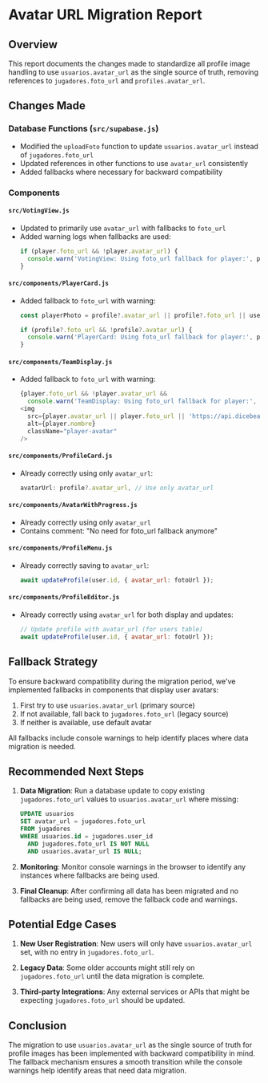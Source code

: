 # Avatar URL Migration Report

## Overview

This report documents the changes made to standardize all profile image handling to use `usuarios.avatar_url` as the single source of truth, removing references to `jugadores.foto_url` and `profiles.avatar_url`.

## Changes Made

### Database Functions (`src/supabase.js`)

- Modified the `uploadFoto` function to update `usuarios.avatar_url` instead of `jugadores.foto_url`
- Updated references in other functions to use `avatar_url` consistently
- Added fallbacks where necessary for backward compatibility

### Components

#### `src/VotingView.js`
- Updated to primarily use `avatar_url` with fallbacks to `foto_url`
- Added warning logs when fallbacks are used:
  ```javascript
  if (player.foto_url && !player.avatar_url) {
    console.warn('VotingView: Using foto_url fallback for player:', player.nombre, '- Consider migrating to avatar_url');
  }
  ```

#### `src/components/PlayerCard.js`
- Added fallback to `foto_url` with warning:
  ```javascript
  const playerPhoto = profile?.avatar_url || profile?.foto_url || user?.user_metadata?.avatar_url;
  
  if (profile?.foto_url && !profile?.avatar_url) {
    console.warn('PlayerCard: Using foto_url fallback for player:', profile?.nombre, '- Consider migrating to avatar_url');
  }
  ```

#### `src/components/TeamDisplay.js`
- Added fallback to `foto_url` with warning:
  ```javascript
  {player.foto_url && !player.avatar_url && 
    console.warn('TeamDisplay: Using foto_url fallback for player:', player.nombre, '- Consider migrating to avatar_url')}
  <img 
    src={player.avatar_url || player.foto_url || 'https://api.dicebear.com/6.x/pixel-art/svg?seed=default'} 
    alt={player.nombre} 
    className="player-avatar" 
  />
  ```

#### `src/components/ProfileCard.js`
- Already correctly using only `avatar_url`:
  ```javascript
  avatarUrl: profile?.avatar_url, // Use only avatar_url
  ```

#### `src/components/AvatarWithProgress.js`
- Already correctly using only `avatar_url`
- Contains comment: "No need for foto_url fallback anymore"

#### `src/components/ProfileMenu.js`
- Already correctly saving to `avatar_url`:
  ```javascript
  await updateProfile(user.id, { avatar_url: fotoUrl });
  ```

#### `src/components/ProfileEditor.js`
- Already correctly using `avatar_url` for both display and updates:
  ```javascript
  // Update profile with avatar_url (for users table)
  await updateProfile(user.id, { avatar_url: fotoUrl });
  ```

## Fallback Strategy

To ensure backward compatibility during the migration period, we've implemented fallbacks in components that display user avatars:

1. First try to use `usuarios.avatar_url` (primary source)
2. If not available, fall back to `jugadores.foto_url` (legacy source)
3. If neither is available, use default avatar

All fallbacks include console warnings to help identify places where data migration is needed.

## Recommended Next Steps

1. **Data Migration**: Run a database update to copy existing `jugadores.foto_url` values to `usuarios.avatar_url` where missing:
   ```sql
   UPDATE usuarios
   SET avatar_url = jugadores.foto_url
   FROM jugadores
   WHERE usuarios.id = jugadores.user_id
     AND jugadores.foto_url IS NOT NULL
     AND usuarios.avatar_url IS NULL;
   ```

2. **Monitoring**: Monitor console warnings in the browser to identify any instances where fallbacks are being used.

3. **Final Cleanup**: After confirming all data has been migrated and no fallbacks are being used, remove the fallback code and warnings.

## Potential Edge Cases

1. **New User Registration**: New users will only have `usuarios.avatar_url` set, with no entry in `jugadores.foto_url`.

2. **Legacy Data**: Some older accounts might still rely on `jugadores.foto_url` until the data migration is complete.

3. **Third-party Integrations**: Any external services or APIs that might be expecting `jugadores.foto_url` should be updated.

## Conclusion

The migration to use `usuarios.avatar_url` as the single source of truth for profile images has been implemented with backward compatibility in mind. The fallback mechanism ensures a smooth transition while the console warnings help identify areas that need data migration.
